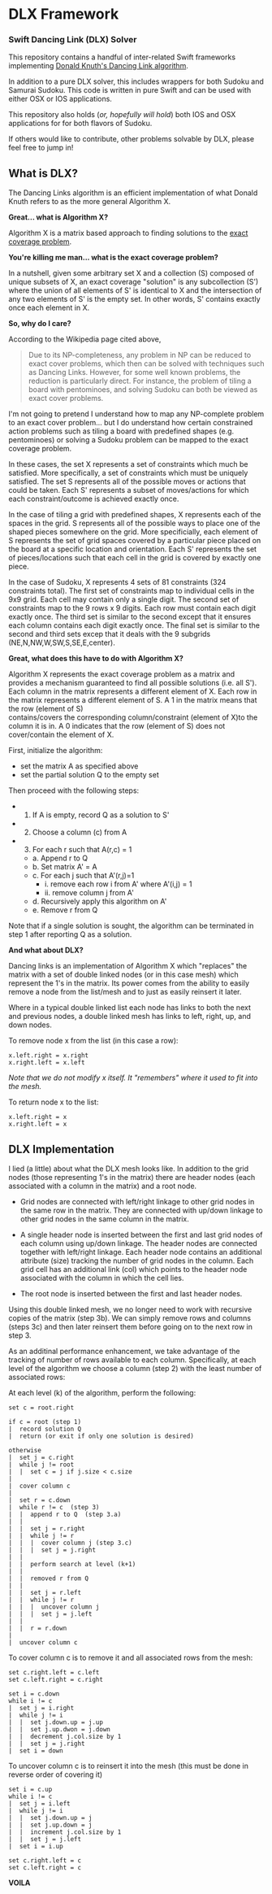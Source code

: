 # DLX Framework
### Swift Dancing Link (DLX) Solver

This repository contains a handful of inter-related Swift frameworks implementing [Donald Knuth's Dancing Link algorithm](https://en.wikipedia.org/wiki/Dancing_Links).  

In addition to a pure DLX solver, this includes wrappers for both Sudoku and Samurai Sudoku.  This code is written in pure Swift and can be used with either OSX or IOS applications.

This repository also holds (*or, hopefully will hold*) both IOS and OSX applications for for both flavors of Sudoku.  

If others would like to contribute, other problems solvable by DLX, please feel free to jump in!

## What is DLX?

The Dancing Links algorithm is an efficient implementation of what Donald Knuth refers to as the more general Algorithm X.  

**Great... what is Algorithm X?**  

Algorithm X is a matrix based approach to finding solutions to the [exact coverage problem](https://en.wikipedia.org/wiki/Exact_cover).

**You're killing me man... what is the exact coverage problem?**

In a nutshell, given some arbitrary set X and a collection (S) composed of unique subsets of X, an exact coverage "solution" is any subcollection (S') where the union of all elements of S' is identical to X and the intersection of any two elements of S' is the empty set.  In other words, S' contains exactly once each element in X.

**So, why do I care?**

According to the Wikipedia page cited above,  

> Due to its NP-completeness, any problem in NP can be reduced to exact cover problems, which then can be solved with techniques such as Dancing Links. However, for some well known problems, the reduction is particularly direct. For instance, the problem of tiling a board with pentominoes, and solving Sudoku can both be viewed as exact cover problems.

I'm not going to pretend I understand how to map any NP-complete problem to an exact cover problem... but I do understand how certain constrained action problems such as tiling a board with predefined shapes (e.g. pentominoes) or solving a Sudoku problem can be mapped to the exact coverage problem.

In these cases, the set X represents a set of constraints which much be satisfied.  More specifically, a set of constraints which must be uniquely satisfied.  The set S represents all of the possible moves or actions that could be taken.  Each S' represents a subset of moves/actions for which each constraint/outcome is achieved exactly once.

In the case of tiling a grid with predefined shapes, X represents each of the spaces in the grid.  S represents all of the possible ways to place one of the shaped pieces somewhere on the grid.  More specificially, each element of S represents the set of grid spaces covered by a particular piece placed on the board at a specific location and orientation.  Each S' represents the set of pieces/locations such that each cell in the grid is covered by exactly one piece.

In the case of Sudoku, X represents 4 sets of 81 constraints (324 constraints total).  The first set of constraints map to individual cells in the 9x9 grid.  Each cell may contain only a single digit.  The second set of constraints map to the 9 rows x 9 digits.  Each row must contain each digit exactly once.  The third set is similar to the second except that it ensures each column contains each digit exactly once.  The final set is similar to the second and third sets excep that it deals with the 9 subgrids (NE,N,NW,W,SW,S,SE,E,center).

**Great, what does this have to do with Algorithm X?**

Algorithm X represents the exact coverage problem as a matrix and provides a mechanism guaranteed to find all possible solutions (i.e. all S').  Each column in the matrix represents a different element of X.  Each row in the matrix represents a different element of S.  A 1 in the matrix means that the row (element of S)  
contains/covers the corresponding column/constraint (element of X)to the column it is in.  A 0 indicates that the row (element of S) does not cover/contain the element of X.

First, initialize the algorithm:

  * set the matrix A as specified above
  * set the partial solution Q to the empty set

Then proceed with the following steps:
  
* 1. If A is empty, record Q as a solution to S'
* 2. Choose a column (c) from A
* 3. For each r such that A(r,c) = 1
  * a. Append r to Q
  * b. Set matrix A' = A
  * c. For each j such that A'(r,j)=1
     * i. remove each row i from A' where A'(i,j) = 1
     * ii. remove column j from A'
  * d. Recursively apply this algorithm on A' 
  * e. Remove r from Q

Note that if a single solution is sought, the algorithm can be terminated in step 1 after reporting Q as a solution.

**And what about DLX?**

Dancing links is an implementation of Algorithm X which "replaces" the matrix with a set of double linked nodes (or in this case mesh) which represent the 1's in the matrix.  Its power comes from the ability to easily remove a node from the list/mesh and to just as easily reinsert it later.

Where in a typical double linked list each node has links to both the next and previous nodes, a double linked mesh has links to left, right, up, and down nodes.

To remove node x from the list (in this case a row):

    x.left.right = x.right 
    x.right.left = x.left
    
*Note that we do not modify x itself.  It "remembers" where it used to fit into the mesh.*

To return node x to the list:

    x.left.right = x
    x.right.left = x

## DLX Implementation

I lied (a little) about what the DLX mesh looks like.  In addition to the grid nodes (those representing 1's in the matrix) there are header nodes (each associated with a column in the matrix) and a root node.

* Grid nodes are connected with left/right linkage to other grid nodes in the same row in the matrix.  They are connected with up/down linkage to other grid nodes in the same column in the matrix.

* A single header node is inserted between the first and last grid nodes of each column using up/down linkage. The header nodes are connected together with left/right linkage.  Each header node contains an additional attribute (size) tracking the number of grid nodes in the column.  Each grid cell has an additional link (col) which points to the header node associated with the column in which the cell lies.

* The root node is inserted between the first and last header nodes.

Using this double linked mesh, we no longer need to work with recursive copies of the matrix (step 3b).  We can simply remove rows and columns (steps 3c) and then later reinsert them before going on to the next row in step 3.

As an additinal performance enhancement, we take advantage of the tracking of number of rows available to each column. Specifically, at each level of the algorithm we choose a column (step 2) with the least number of associated rows:

At each level (k) of the algorithm, perform the following:

    set c = root.right
    
    if c = root (step 1)
    |  record solution Q
    |  return (or exit if only one solution is desired)
      
    otherwise
    |  set j = c.right
    |  while j != root
    |  |  set c = j if j.size < c.size
    |    
    |  cover column c
    |  
    |  set r = c.down
    |  while r != c  (step 3)
    |  |  append r to Q  (step 3.a)
    |  |
    |  |  set j = r.right
    |  |  while j != r
    |  |  |  cover column j (step 3.c)
    |  |  |  set j = j.right
    |  |    
    |  |  perform search at level (k+1)
    |  | 
    |  |  removed r from Q
    |  |
    |  |  set j = r.left
    |  |  while j != r 
    |  |  |  uncover column j
    |  |  |  set j = j.left
    |  |    
    |  |  r = r.down
    |   
    |  uncover column c
      
To cover column c is to remove it and all associated rows from the mesh:

    set c.right.left = c.left
    set c.left.right = c.right
    
    set i = c.down
    while i != c
    |  set j = i.right
    |  while j != i
    |  |  set j.down.up = j.up
    |  |  set j.up.dwon = j.down
    |  |  decrement j.col.size by 1
    |  |  set j = j.right
    |  set i = down
        
To uncover column c is to reinsert it into the mesh (this must be done in reverse order of covering it)

    set i = c.up
    while i != c
    |  set j = i.left
    |  while j != i
    |  |  set j.down.up = j
    |  |  set j.up.down = j
    |  |  increment j.col.size by 1
    |  |  set j = j.left
    |  set i = i.up
    
    set c.right.left = c
    set c.left.right = c
    
**VOILA**
